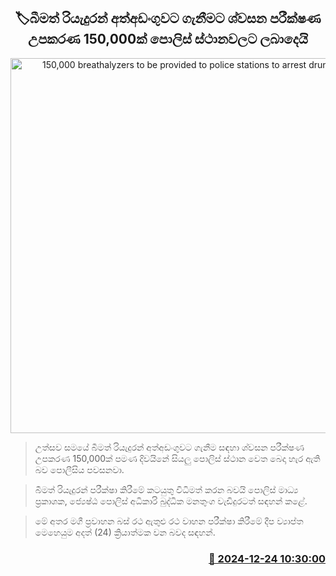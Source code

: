 <p align='center'><b><h2 align='center' title='150,000 breathalyzers to be provided to police stations to arrest drunk drivers'>🏷බීමත් රියැදුරන් අත්අඩංගුවට ගැනීමට ශ්වසන පරීක්ෂණ උපකරණ 150,000ක් පොලිස් ස්ථානවලට ලබාදෙයි</h2></b></p>
<p align='center'><img src='https://helakuru.sgp1.cdn.digitaloceanspaces.com/esana/images/lib/traffic[1].jpg' width='600' alt='150,000 breathalyzers to be provided to police stations to arrest drunk drivers'></p>

> උත්සව සමයේ බීමත් රියැදුරන් අත්අඩංගුවට ගැනීම සඳහා ශ්වසන පරීක්ෂණ උපකරණ 150,000ක් පමණ දිවයිනේ සියලු පොලිස් ස්ථාන වෙත බෙදා හැර ඇති බව පොලීසිය පවසනවා.

> බීමත් රියැදුරන් පරීක්ෂා කිරීමේ කටයුතු විධිමත් කරන බවයි පොලිස් මාධ්‍ය ප්‍රකාශක, ජ්‍යෙෂ්ඨ පොලිස් අධිකාරි බුද්ධික මනතුංග වැඩිදුරටත් සඳහන් කළේ.

> මේ අතර මගී ප්‍රවාහන බස් රථ ඇතුළු රථ වාහන පරීක්ෂා කිරී‍මේ දීප ව්‍යාප්ත මෙහෙයුම අදත් (24) ක්‍රියාත්මක වන බවද සඳහන්.



<h3 align='right'><a href='https://www.helakuru.lk/esana/p/106098/'>📅 2024-12-24 10:30:00</a></h3>
